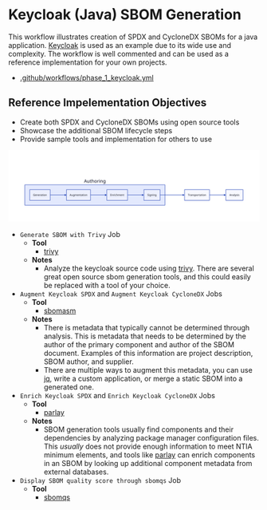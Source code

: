 # Keycloak (Java) SBOM Generation

This workflow illustrates creation of SPDX and CycloneDX SBOMs for a java application. [Keycloak](https://github.com/keycloak/keycloak) is used as an example due to its wide use and complexity. The workflow is well commented and can be used as a reference implementation for your own projects.

- [.github/workflows/phase_1_keycloak.yml](../../.github/workflows/phase_1_keycloak.yml)

## Reference Impelementation Objectives

- Create both SPDX and CycloneDX SBOMs using open source tools
- Showcase the additional SBOM lifecycle steps
- Provide sample tools and implementation for others to use

![SBOM Lifecycle](../../assets/lifecycle.svg)

- `Generate SBOM with Trivy` Job
  - __Tool__
    - [trivy](https://github.com/aquasecurity/trivy)
  - __Notes__
    - Analyze the keycloak source code using [trivy](https://github.com/aquasecurity/trivy). There are several great open source sbom generation tools, and this could easily be replaced with a tool of your choice.
- `Augment Keycloak SPDX` and `Augment Keycloak CycloneDX` Jobs
  - __Tool__
    - [sbomasm](https://github.com/interlynk-io/sbomasm)
  - __Notes__
    - There is metadata that typically cannot be determined through analysis. This is metadata that needs to be determined by the author of the primary component and author of the SBOM document. Examples of this information are project description, SBOM author, and supplier.
    - There are multiple ways to augment this metadata, you can use [jq](https://jqlang.github.io/jq/), write a custom application, or merge a static SBOM into a generated one.
- `Enrich Keycloak SPDX` and `Enrich Keycloak CycloneDX` Jobs
  - __Tool__
    - [parlay](https://github.com/snyk/parlay)
  - __Notes__
    - SBOM generation tools usually find components and their dependencies by analyzing package manager configuration files. This _usually_ does not provide enough information to meet NTIA minimum elements, and tools like [parlay](https://github.com/snyk/parlay) can enrich components in an SBOM by looking up additional component metadata from external databases.
- `Display SBOM quality score through sbomqs` Job
  - __Tool__
    - [sbomqs](https://github.com/interlynk-io/sbomqs)
